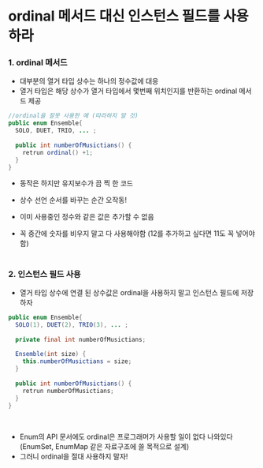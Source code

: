# ordinal 메서드 대신 인스턴스 필드를 사용하라

### 1. ordinal 메서드
- 대부분의 열거 타입 상수는 하나의 정수값에 대응
- 열거 타입은 해당 상수가 열거 타입에서 몇번째 위치인지를 반환하는 ordinal 메서드 제공

```java
//ordinal을 잘못 사용한 예 (따라하지 말 것)
public enum Ensemble{
  SOLO, DUET, TRIO, ... ;
  
  public int numberOfMusictians() {
    retrun ordinal() +1;
  }
}
```
- 동작은 하지만 유지보수가 끔 찍 한 코드
- 상수 선언 순서를 바꾸는 순간 오작동!

- 이미 사용중인 정수와 같은 값은 추가할 수 없음
- 꼭 중간에 숫자를 비우지 말고 다 사용해야함 (12를 추가하고 싶다면 11도 꼭 넣어야함)

#
### 2. 인스턴스 필드 사용
- 열거 타입 상수에 연결 된 상수값은 ordinal을 사용하지 말고 인스턴스 필드에 저장하자

```java
public enum Ensemble{
  SOLO(1), DUET(2), TRIO(3), ... ;
  
  private final int numberOfMusictians;
  
  Ensemble(int size) { 
    this.numberOfMusictians = size;
  }
  
  public int numberOfMusictians() {
    retrun numberOfMusictians;
  }
}
```

<br>

- Enum의 API 문서에도 ordinal은 프로그래머가 사용할 일이 없다 나와있다 (EnumSet, EnumMap 같은 자료구조에 쓸 목적으로 설계)
- 그러니 ordinal을 절대 사용하지 말자!
